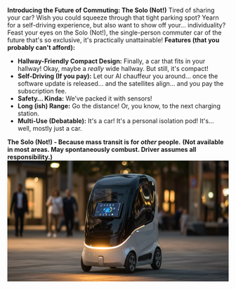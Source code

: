 **Introducing the Future of Commuting: The Solo (Not!)**
Tired of sharing your car? Wish you could squeeze through that tight parking spot? Yearn for a self-driving experience, but also want to show off your… individuality?
Feast your eyes on the Solo (Not!), the single-person commuter car of the future that's so exclusive, it's practically unattainable!
**Features (that you probably can't afford):**
*   **Hallway-Friendly Compact Design:** Finally, a car that fits in your hallway! Okay, maybe a *really* wide hallway. But still, it's compact!
*   **Self-Driving (If you pay):** Let our AI chauffeur you around… once the software update is released… and the satellites align… and you pay the subscription fee.
*   **Safety… Kinda:** We’ve packed it with sensors!
*   **Long (ish) Range:** Go the distance! Or, you know, to the next charging station.
*   **Multi-Use (Debatable):** It's a car! It's a personal isolation pod! It's… well, mostly just a car.
  
**The Solo (Not!) - Because mass transit is for *other* people.**
**(Not available in most areas. May spontaneously combust. Driver assumes all responsibility.)**
![img](https://github.com/micklinISgood/The-Solo-Not-/blob/main/solo.jpg)
